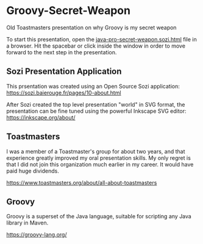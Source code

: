 # Groovy-Secret-Weapon
Old Toastmasters presentation on why Groovy is my secret weapon

To start this presentation, open the [java-pro-secret-weapon.sozi.html](https://rodmxw11.github.io/Groovy-Secret-Weapon/java-pro-secret-weapon.sozi.htm) file in a browser.
Hit the spacebar or click inside the window in order to move forward to the next step in the presentation.

## Sozi Presentation Application

This prsentation was created using an Open Source Sozi application: https://sozi.baierouge.fr/pages/10-about.html

After Sozi created the top level presentation "world" in SVG format, the presentation can be fine tuned using
the powerful Inkscape SVG editor: https://inkscape.org/about/

## Toastmasters

I was a member of a Toastmaster's group for about two years, and that experience greatly improved my oral presentation skills.
My only regret is that I did not join this organization much earlier in my career.  It would have paid huge dividends.

https://www.toastmasters.org/about/all-about-toastmasters

## Groovy

Groovy is a superset of the Java language, suitable for scripting any Java library in Maven.

https://groovy-lang.org/
